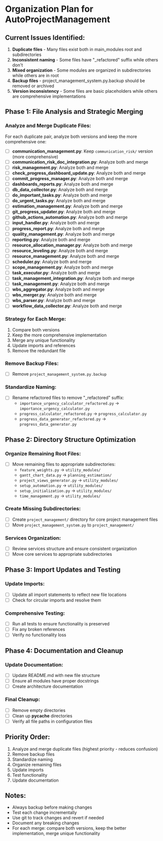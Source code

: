 # Organization Plan for AutoProjectManagement

## Current Issues Identified:
1. **Duplicate files** - Many files exist both in main_modules root and subdirectories
2. **Inconsistent naming** - Some files have "_refactored" suffix while others don't
3. **Mixed organization** - Some modules are organized in subdirectories while others are in root
4. **Backup files** - project_management_system.py.backup should be removed or archived
5. **Version inconsistency** - Some files are basic placeholders while others are comprehensive implementations

## Phase 1: File Analysis and Strategic Merging

### Analyze and Merge Duplicate Files:
For each duplicate pair, analyze both versions and keep the more comprehensive one:

- [ ] **communication_management.py**: Keep `communication_risk/` version (more comprehensive)
- [ ] **communication_risk_doc_integration.py**: Analyze both and merge
- [ ] **risk_management.py**: Analyze both and merge
- [ ] **check_progress_dashboard_update.py**: Analyze both and merge
- [ ] **commit_progress_manager.py**: Analyze both and merge
- [ ] **dashboards_reports.py**: Analyze both and merge
- [ ] **db_data_collector.py**: Analyze both and merge
- [ ] **do_important_tasks.py**: Analyze both and merge
- [ ] **do_urgent_tasks.py**: Analyze both and merge
- [ ] **estimation_management.py**: Analyze both and merge
- [ ] **git_progress_updater.py**: Analyze both and merge
- [ ] **github_actions_automation.py**: Analyze both and merge
- [ ] **input_handler.py**: Analyze both and merge
- [ ] **progress_report.py**: Analyze both and merge
- [ ] **quality_management.py**: Analyze both and merge
- [ ] **reporting.py**: Analyze both and merge
- [ ] **resource_allocation_manager.py**: Analyze both and merge
- [ ] **resource_leveling.py**: Analyze both and merge
- [ ] **resource_management.py**: Analyze both and merge
- [ ] **scheduler.py**: Analyze both and merge
- [ ] **scope_management.py**: Analyze both and merge
- [ ] **task_executor.py**: Analyze both and merge
- [ ] **task_management_integration.py**: Analyze both and merge
- [ ] **task_management.py**: Analyze both and merge
- [ ] **wbs_aggregator.py**: Analyze both and merge
- [ ] **wbs_merger.py**: Analyze both and merge
- [ ] **wbs_parser.py**: Analyze both and merge
- [ ] **workflow_data_collector.py**: Analyze both and merge

### Strategy for Each Merge:
1. Compare both versions
2. Keep the more comprehensive implementation
3. Merge any unique functionality
4. Update imports and references
5. Remove the redundant file

### Remove Backup Files:
- [ ] Remove `project_management_system.py.backup`

### Standardize Naming:
- [ ] Rename refactored files to remove "_refactored" suffix:
  - `importance_urgency_calculator_refactored.py` → `importance_urgency_calculator.py`
  - `progress_calculator_refactored.py` → `progress_calculator.py`
  - `progress_data_generator_refactored.py` → `progress_data_generator.py`

## Phase 2: Directory Structure Optimization

### Organize Remaining Root Files:
- [ ] Move remaining files to appropriate subdirectories:
  - `feature_weights.py` → `utility_modules/`
  - `gantt_chart_data.py` → `planning_estimation/`
  - `project_views_generator.py` → `utility_modules/`
  - `setup_automation.py` → `utility_modules/`
  - `setup_initialization.py` → `utility_modules/`
  - `time_management.py` → `utility_modules/`

### Create Missing Subdirectories:
- [ ] Create `project_management/` directory for core project management files
- [ ] Move `project_management_system.py` to `project_management/`

### Services Organization:
- [ ] Review services structure and ensure consistent organization
- [ ] Move core services to appropriate subdirectories

## Phase 3: Import Updates and Testing

### Update Imports:
- [ ] Update all import statements to reflect new file locations
- [ ] Check for circular imports and resolve them

### Comprehensive Testing:
- [ ] Run all tests to ensure functionality is preserved
- [ ] Fix any broken references
- [ ] Verify no functionality loss

## Phase 4: Documentation and Cleanup

### Update Documentation:
- [ ] Update README.md with new file structure
- [ ] Ensure all modules have proper docstrings
- [ ] Create architecture documentation

### Final Cleanup:
- [ ] Remove empty directories
- [ ] Clean up __pycache__ directories
- [ ] Verify all file paths in configuration files

## Priority Order:
1. Analyze and merge duplicate files (highest priority - reduces confusion)
2. Remove backup files
3. Standardize naming
4. Organize remaining files
5. Update imports
6. Test functionality
7. Update documentation

## Notes:
- Always backup before making changes
- Test each change incrementally
- Use git to track changes and revert if needed
- Document any breaking changes
- For each merge: compare both versions, keep the better implementation, merge unique functionality
